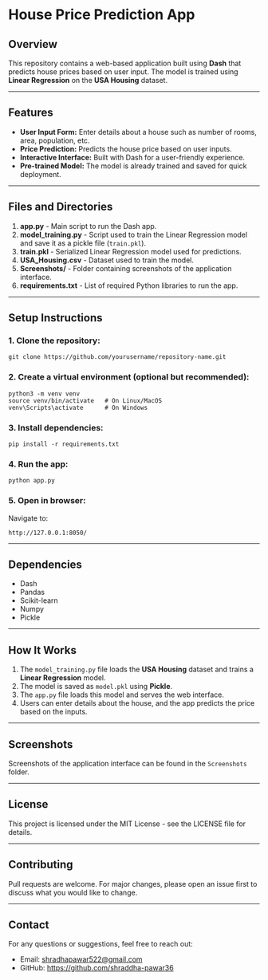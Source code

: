 # House Price Prediction App

## Overview
This repository contains a web-based application built using **Dash** that predicts house prices based on user input. The model is trained using **Linear Regression** on the **USA Housing** dataset.

---

## Features
- **User Input Form:** Enter details about a house such as number of rooms, area, population, etc.
- **Price Prediction:** Predicts the house price based on user inputs.
- **Interactive Interface:** Built with Dash for a user-friendly experience.
- **Pre-trained Model:** The model is already trained and saved for quick deployment.

---

## Files and Directories

1. **app.py** - Main script to run the Dash app.
2. **model_training.py** - Script used to train the Linear Regression model and save it as a pickle file (`train.pkl`).
3. **train.pkl** - Serialized Linear Regression model used for predictions.
4. **USA_Housing.csv** - Dataset used to train the model.
5. **Screenshots/** - Folder containing screenshots of the application interface.
6. **requirements.txt** - List of required Python libraries to run the app.

---

## Setup Instructions

### 1. Clone the repository:
```
git clone https://github.com/yourusername/repository-name.git
```

### 2. Create a virtual environment (optional but recommended):
```
python3 -m venv venv
source venv/bin/activate   # On Linux/MacOS
venv\Scripts\activate      # On Windows
```

### 3. Install dependencies:
```
pip install -r requirements.txt
```

### 4. Run the app:
```
python app.py
```

### 5. Open in browser:
Navigate to:
```
http://127.0.0.1:8050/
```

---

## Dependencies
- Dash
- Pandas
- Scikit-learn
- Numpy
- Pickle

---

## How It Works
1. The `model_training.py` file loads the **USA Housing** dataset and trains a **Linear Regression** model.
2. The model is saved as `model.pkl` using **Pickle**.
3. The `app.py` file loads this model and serves the web interface.
4. Users can enter details about the house, and the app predicts the price based on the inputs.

---

## Screenshots
Screenshots of the application interface can be found in the `Screenshots` folder.

---

## License
This project is licensed under the MIT License - see the LICENSE file for details.

---

## Contributing
Pull requests are welcome. For major changes, please open an issue first to discuss what you would like to change.

---

## Contact
For any questions or suggestions, feel free to reach out:
- Email: shradhapawar522@gmail.com
- GitHub: https://github.com/shraddha-pawar36

